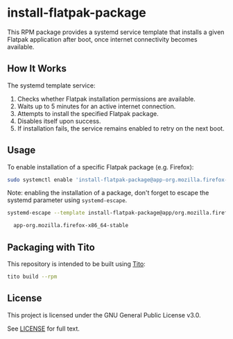 # install-flatpak-package

This RPM package provides a systemd service template that installs a given Flatpak application after boot, once internet connectivity becomes available.

## How It Works

The systemd template service:
1. Checks whether Flatpak installation permissions are available.
2. Waits up to 5 minutes for an active internet connection.
3. Attempts to install the specified Flatpak package.
4. Disables itself upon success.
5. If installation fails, the service remains enabled to retry on the next boot.

## Usage

To enable installation of a specific Flatpak package (e.g. Firefox):

```bash
sudo systemctl enable 'install-flatpak-package@app-org.mozilla.firefox-x86_64-stable.service'
````

Note: enabling the installation of a package, don't forget to escape the systemd parameter using `systemd-escape`.

```bash
systemd-escape --template install-flatpak-package@app/org.mozilla.firefox/x86_64/stable

  app-org.mozilla.firefox-x86_64-stable

```

## Packaging with Tito

This repository is intended to be built using [Tito](https://github.com/dgoodwin/tito):

```bash
tito build --rpm
```

## License

This project is licensed under the GNU General Public License v3.0.

See [LICENSE](LICENSE) for full text.

